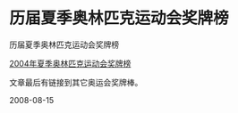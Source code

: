 # 历届夏季奥林匹克运动会奖牌榜

历届夏季奥林匹克运动会奖牌榜

[2004年夏季奥林匹克运动会奖牌榜](http://zh.wikipedia.org/w/index.php?title=2004%E5%B9%B4%E5%A4%8F%E5%AD%A3%E5%A5%A5%E6%9E%97%E5%8C%B9%E5%85%8B%E8%BF%90%E5%8A%A8%E4%BC%9A%E5%A5%96%E7%89%8C%E6%A6%9C&variant=zh-cn)


文章最后有链接到其它奥运会奖牌棒。

2008-08-15